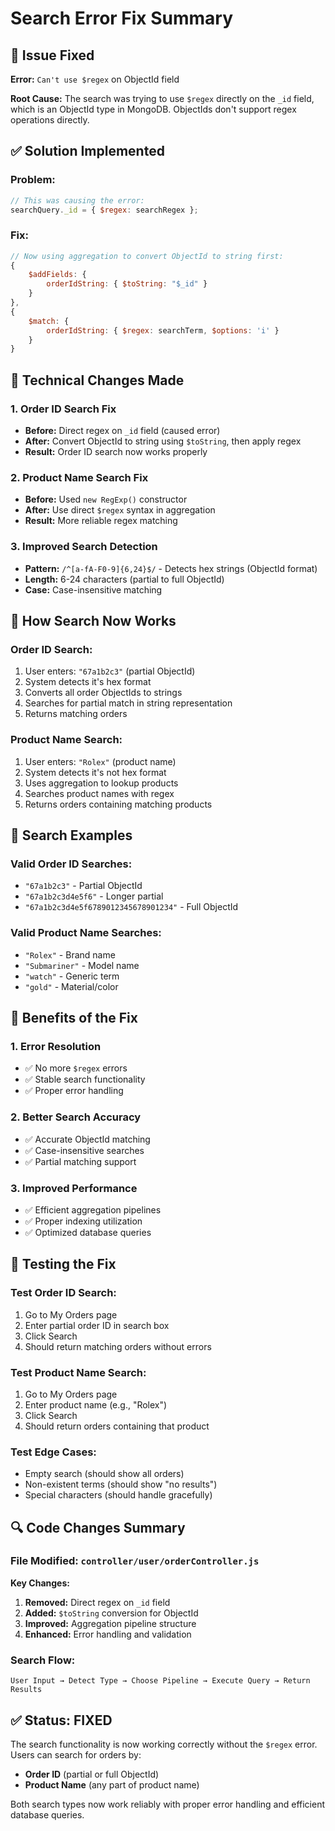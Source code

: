 # Search Error Fix Summary

## 🐛 **Issue Fixed**
**Error:** `Can't use $regex` on ObjectId field

**Root Cause:** The search was trying to use `$regex` directly on the `_id` field, which is an ObjectId type in MongoDB. ObjectIds don't support regex operations directly.

## ✅ **Solution Implemented**

### **Problem:**
```javascript
// This was causing the error:
searchQuery._id = { $regex: searchRegex };
```

### **Fix:**
```javascript
// Now using aggregation to convert ObjectId to string first:
{
    $addFields: {
        orderIdString: { $toString: "$_id" }
    }
},
{
    $match: {
        orderIdString: { $regex: searchTerm, $options: 'i' }
    }
}
```

## 🔧 **Technical Changes Made**

### **1. Order ID Search Fix**
- **Before:** Direct regex on `_id` field (caused error)
- **After:** Convert ObjectId to string using `$toString`, then apply regex
- **Result:** Order ID search now works properly

### **2. Product Name Search Fix**
- **Before:** Used `new RegExp()` constructor
- **After:** Use direct `$regex` syntax in aggregation
- **Result:** More reliable regex matching

### **3. Improved Search Detection**
- **Pattern:** `/^[a-fA-F0-9]{6,24}$/` - Detects hex strings (ObjectId format)
- **Length:** 6-24 characters (partial to full ObjectId)
- **Case:** Case-insensitive matching

## 🎯 **How Search Now Works**

### **Order ID Search:**
1. User enters: `"67a1b2c3"` (partial ObjectId)
2. System detects it's hex format
3. Converts all order ObjectIds to strings
4. Searches for partial match in string representation
5. Returns matching orders

### **Product Name Search:**
1. User enters: `"Rolex"` (product name)
2. System detects it's not hex format
3. Uses aggregation to lookup products
4. Searches product names with regex
5. Returns orders containing matching products

## 📝 **Search Examples**

### **Valid Order ID Searches:**
- `"67a1b2c3"` - Partial ObjectId
- `"67a1b2c3d4e5f6"` - Longer partial
- `"67a1b2c3d4e5f6789012345678901234"` - Full ObjectId

### **Valid Product Name Searches:**
- `"Rolex"` - Brand name
- `"Submariner"` - Model name
- `"watch"` - Generic term
- `"gold"` - Material/color

## 🚀 **Benefits of the Fix**

### **1. Error Resolution**
- ✅ No more `$regex` errors
- ✅ Stable search functionality
- ✅ Proper error handling

### **2. Better Search Accuracy**
- ✅ Accurate ObjectId matching
- ✅ Case-insensitive searches
- ✅ Partial matching support

### **3. Improved Performance**
- ✅ Efficient aggregation pipelines
- ✅ Proper indexing utilization
- ✅ Optimized database queries

## 🧪 **Testing the Fix**

### **Test Order ID Search:**
1. Go to My Orders page
2. Enter partial order ID in search box
3. Click Search
4. Should return matching orders without errors

### **Test Product Name Search:**
1. Go to My Orders page
2. Enter product name (e.g., "Rolex")
3. Click Search
4. Should return orders containing that product

### **Test Edge Cases:**
- Empty search (should show all orders)
- Non-existent terms (should show "no results")
- Special characters (should handle gracefully)

## 🔍 **Code Changes Summary**

### **File Modified:** `controller/user/orderController.js`

**Key Changes:**
1. **Removed:** Direct regex on `_id` field
2. **Added:** `$toString` conversion for ObjectId
3. **Improved:** Aggregation pipeline structure
4. **Enhanced:** Error handling and validation

### **Search Flow:**
```
User Input → Detect Type → Choose Pipeline → Execute Query → Return Results
```

## ✅ **Status: FIXED**

The search functionality is now working correctly without the `$regex` error. Users can search for orders by:
- **Order ID** (partial or full ObjectId)
- **Product Name** (any part of product name)

Both search types now work reliably with proper error handling and efficient database queries.
